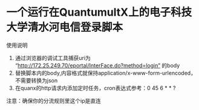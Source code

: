 # 一个运行在QuantumultX上的电子科技大学清水河电信登录脚本

使用说明

1. 通过浏览器的调试工具捕获uri为 “http://172.25.249.70/eportal/InterFace.do?method=login” 的body
2. 替换脚本内的body,内容格式就保持application/x-www-form-urlencoded，不需要转换为json
3. 在quanx的http请求内添加定时任务，cron表达式参考：0 45 6 * * ?

注意：确保你的分流规则里这个ip是直连
